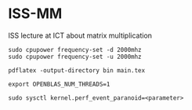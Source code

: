 # ISS-MM
ISS lecture at ICT about matrix multiplication

```
sudo cpupower frequency-set -d 2000mhz
sudo cpupower frequency-set -u 2000mhz
```

```
pdflatex -output-directory bin main.tex
```

```
export OPENBLAS_NUM_THREADS=1
```

```
sudo sysctl kernel.perf_event_paranoid=<parameter>
```